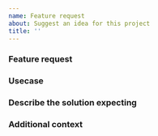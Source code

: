 ```yaml
---
name: Feature request
about: Suggest an idea for this project
title: ''
---
```


### Feature request
<!--A clear and concise description of what the feature is. Ex. I'm expecting the app-controller to work [...]-->

### Usecase
<!--A clear and concise description of usecase you've considered, app-controller to support.-->

### Describe the solution expecting
<!--A clear and concise description of what you want to happen.-->

### Additional context
<!--Add any other context or screenshots about the feature request here.-->


<!--Optional Classifications:
- kind : issue
- kind : proposal
- kind : doc
- kind : cleanup-->



